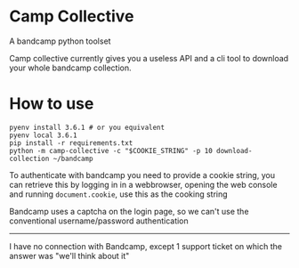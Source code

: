 # Camp Collective

A bandcamp python toolset


Camp collective currently gives you a useless API and a cli tool to download your whole bandcamp collection.

# How to use

```
pyenv install 3.6.1 # or you equivalent
pyenv local 3.6.1
pip install -r requirements.txt
python -m camp-collective -c "$COOKIE_STRING" -p 10 download-collection ~/bandcamp
```

To authenticate with bandcamp you need to provide a cookie string, you can retrieve this by logging in in a webbrowser, opening the web console and running `document.cookie`, use this as the cooking string

Bandcamp uses a captcha on the login page, so we can't use the conventional username/password authentication

---
I have no connection with Bandcamp, except 1 support ticket on which the answer was "we'll think about it"